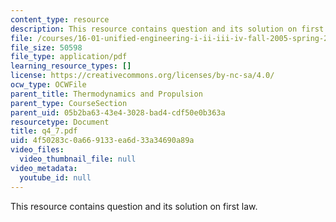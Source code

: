 ```yaml
---
content_type: resource
description: This resource contains question and its solution on first law.
file: /courses/16-01-unified-engineering-i-ii-iii-iv-fall-2005-spring-2006/4f50283c0a669133ea6d33a34690a89a_q4_7.pdf
file_size: 50598
file_type: application/pdf
learning_resource_types: []
license: https://creativecommons.org/licenses/by-nc-sa/4.0/
ocw_type: OCWFile
parent_title: Thermodynamics and Propulsion
parent_type: CourseSection
parent_uid: 05b2ba63-43e4-3028-bad4-cdf50e0b363a
resourcetype: Document
title: q4_7.pdf
uid: 4f50283c-0a66-9133-ea6d-33a34690a89a
video_files:
  video_thumbnail_file: null
video_metadata:
  youtube_id: null
---
```

This resource contains question and its solution on first law.